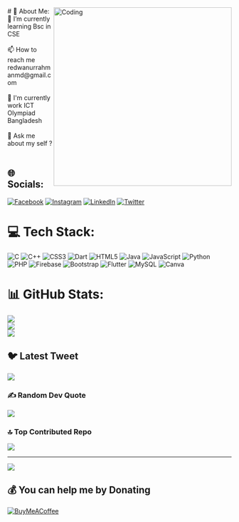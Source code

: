 <img align="right" alt="Coding" width="400" src="[https://media.tenor.com/rePDfDWO3XoAAAAd/hacking.gif](https://cdn.dribbble.com/users/3613044/screenshots/19211886/media/07d929b61e4cbfd35f0b49cbab8aae0d.png)">
# 💫 About Me:
🌱 I’m currently learning Bsc in CSE<br><br>📫 How to reach me redwanurrahmanmd@gmail.com<br><br>💼 I'm currently work ICT Olympiad Bangladesh<br><br>🤷 Ask me about my self ?<br><br>


## 🌐 Socials:
[![Facebook](https://img.shields.io/badge/Facebook-%231877F2.svg?logo=Facebook&logoColor=white)](https://facebook.com/@redwanurrahamn) [![Instagram](https://img.shields.io/badge/Instagram-%23E4405F.svg?logo=Instagram&logoColor=white)](https://instagram.com/redwanurrahmanmd) [![LinkedIn](https://img.shields.io/badge/LinkedIn-%230077B5.svg?logo=linkedin&logoColor=white)](https://linkedin.com/in/redwanurrahmanmd) [![Twitter](https://img.shields.io/badge/Twitter-%231DA1F2.svg?logo=Twitter&logoColor=white)](https://twitter.com/@redwan66011) 

# 💻 Tech Stack:
![C](https://img.shields.io/badge/c-%2300599C.svg?style=for-the-badge&logo=c&logoColor=white) ![C++](https://img.shields.io/badge/c++-%2300599C.svg?style=for-the-badge&logo=c%2B%2B&logoColor=white) ![CSS3](https://img.shields.io/badge/css3-%231572B6.svg?style=for-the-badge&logo=css3&logoColor=white) ![Dart](https://img.shields.io/badge/dart-%230175C2.svg?style=for-the-badge&logo=dart&logoColor=white) ![HTML5](https://img.shields.io/badge/html5-%23E34F26.svg?style=for-the-badge&logo=html5&logoColor=white) ![Java](https://img.shields.io/badge/java-%23ED8B00.svg?style=for-the-badge&logo=java&logoColor=white) ![JavaScript](https://img.shields.io/badge/javascript-%23323330.svg?style=for-the-badge&logo=javascript&logoColor=%23F7DF1E) ![Python](https://img.shields.io/badge/python-3670A0?style=for-the-badge&logo=python&logoColor=ffdd54) ![PHP](https://img.shields.io/badge/php-%23777BB4.svg?style=for-the-badge&logo=php&logoColor=white) ![Firebase](https://img.shields.io/badge/firebase-%23039BE5.svg?style=for-the-badge&logo=firebase) ![Bootstrap](https://img.shields.io/badge/bootstrap-%23563D7C.svg?style=for-the-badge&logo=bootstrap&logoColor=white) ![Flutter](https://img.shields.io/badge/Flutter-%2302569B.svg?style=for-the-badge&logo=Flutter&logoColor=white) ![MySQL](https://img.shields.io/badge/mysql-%2300f.svg?style=for-the-badge&logo=mysql&logoColor=white) ![Canva](https://img.shields.io/badge/Canva-%2300C4CC.svg?style=for-the-badge&logo=Canva&logoColor=white)
# 📊 GitHub Stats:
![](https://github-readme-stats.vercel.app/api?username=redwan6601&theme=radical&hide_border=true&include_all_commits=true&count_private=true)<br/>
![](https://github-readme-streak-stats.herokuapp.com/?user=redwan6601&theme=radical&hide_border=true)<br/>
![](https://github-readme-stats.vercel.app/api/top-langs/?username=redwan6601&theme=radical&hide_border=true&include_all_commits=true&count_private=true&layout=compact)

## 🐦 Latest Tweet
[![](https://gtce.itsvg.in/api?username=@redwan66011)](https://github.com/VishwaGauravIn/github-twitter-card-embed)

### ✍️ Random Dev Quote
![](https://quotes-github-readme.vercel.app/api?type=horizontal&theme=radical)

### 🔝 Top Contributed Repo
![](https://github-contributor-stats.vercel.app/api?username=redwan6601&limit=5&theme=dark&combine_all_yearly_contributions=true)

---
[![](https://visitcount.itsvg.in/api?id=redwan6601&icon=0&color=0)](https://visitcount.itsvg.in)

  ## 💰 You can help me by Donating
  [![BuyMeACoffee](https://img.shields.io/badge/Buy%20Me%20a%20Coffee-ffdd00?style=for-the-badge&logo=buy-me-a-coffee&logoColor=black)](https://buymeacoffee.com/mrredwan) 

  
<!-- Proudly created with GPRM ( https://gprm.itsvg.in ) -->
